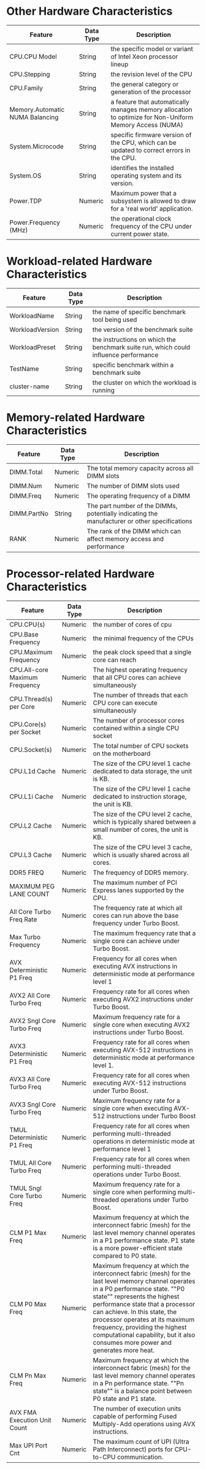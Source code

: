 


# Other Hardware Characteristics

| **Feature**                   | **Data Type** | **Description**                                                                                                                                                   |
|-------------------------------|---------------|-------------------------------------------------------------------------------------------------------------------------------------------------------------------|
| CPU.CPU Model                 | String        | the specific model or variant of Intel Xeon processor lineup                                                                                                       |
| CPU.Stepping                  | String        | the revision level of the CPU                                                                                                                                      |
| CPU.Family                    | String        | the general category or generation of the processor                                                                                                                |
| Memory.Automatic NUMA Balancing | String      | a feature that automatically manages memory allocation to optimize for Non-Uniform Memory Access (NUMA)                                                                 |
| System.Microcode              | String        | specific firmware version of the CPU, which can be updated to correct errors in the CPU.                                                                           |
| System.OS                     | String        | identifies the installed operating system and its version.                                                                                                         |
| Power.TDP                     | Numeric       | Maximum power that a subsystem is allowed to draw for a 'real world' application.                                                                                  |
| Power.Frequency (MHz)         | Numeric       | the operational clock frequency of the CPU under current power state.                                                                                              |


# Workload-related Hardware Characteristics

| **Feature**      | **Data Type** | **Description**                                                                |
|------------------|---------------|--------------------------------------------------------------------------------|
| WorkloadName     | String        | the name of specific benchmark tool being used                                 |
| WorkloadVersion  | String        | the version of the benchmark suite                                             |
| WorkloadPreset   | String        | the instructions on which the benchmark suite run, which could influence performance |
| TestName         | String        | specific benchmark within a benchmark suite                                    |
| cluster-name     | String        | the cluster on which the workload is running  |

# Memory-related Hardware Characteristics

| **Feature**      | **Data Type** | **Description**                                                                          |
|------------------|---------------|------------------------------------------------------------------------------------------|
| DIMM.Total       | Numeric       | The total memory capacity across all DIMM slots                                          |
| DIMM.Num         | Numeric       | The number of DIMM slots used                                                            |
| DIMM.Freq        | Numeric       | The operating frequency of a DIMM                                                        |
| DIMM.PartNo      | String        | The part number of the DIMMs, potentially indicating the manufacturer or other specifications |
| RANK             | Numeric       | The rank of the DIMM which can affect memory access and performance                      |

# Processor-related Hardware Characteristics

| **Feature**                   | **Data Type** | **Description**                                                                                                                                                                                                                                                                                                                                                                         |
|-------------------------------|---------------|-----------------------------------------------------------------------------------------------------------------------------------------------------------------------------------------------------------------------------------------------------------------------------------------------------------------------------------------------------------------------------------------|
| CPU.CPU(s)                    | Numeric       | the number of cores of cpu                                                                                                                                                                                                                                                                                                                                                              |
| CPU.Base Frequency            | Numeric       | the minimal frequency of the CPUs                                                                                                                                                                                                                                                                                                                                                       |
| CPU.Maximum Frequency         | Numeric       | the peak clock speed that a single core can reach                                                                                                                                                                                                                                                                                                                                       |
| CPU.All-core Maximum Frequency| Numeric       | The highest operating frequency that all CPU cores can achieve simultaneously                                                                                                                                                                                                                                                                                                           |
| CPU.Thread(s) per Core        | Numeric       | The number of threads that each CPU core can execute simultaneously                                                                                                                                                                                                                                                                                                                     |
| CPU.Core(s) per Socket        | Numeric       | The number of processor cores contained within a single CPU socket                                                                                                                                                                                                                                                                                                                      |
| CPU.Socket(s)                 | Numeric       | The total number of CPU sockets on the motherboard                                                                                                                                                                                                                                                                                                                                      |
| CPU.L1d Cache                 | Numeric       | The size of the CPU level 1 cache dedicated to data storage, the unit is KB.                                                                                                                                                                                                                                                                                                            |
| CPU.L1i Cache                 | Numeric       | The size of the CPU level 1 cache dedicated to instruction storage, the unit is KB.                                                                                                                                                                                                                                                                                                     |
| CPU.L2 Cache                  | Numeric       | The size of the CPU level 2 cache, which is typically shared between a small number of cores, the unit is KB.                                                                                                                                                                                                                                                                           |
| CPU.L3 Cache                  | Numeric       | The size of the CPU level 3 cache, which is usually shared across all cores.                                                                                                                                                                                                                                                                                                            |
| DDR5 FREQ                     | Numeric       | The frequency of DDR5 memory.                                                                                                                                                                                                                                                                                                                                                           |
| MAXIMUM PEG LANE COUNT        | Numeric       | The maximum number of PCI Express lanes supported by the CPU.                                                                                                                                                                                                                                                                                                                           |
| All Core Turbo Freq Rate      | Numeric       | The frequency rate at which all cores can run above the base frequency under Turbo Boost.                                                                                                                                                                                                                                                                                               |
| Max Turbo Frequency           | Numeric       | The maximum frequency rate that a single core can achieve under Turbo Boost.                                                                                                                                                                                                                                                                                                            |
| AVX Deterministic P1 Freq     | Numeric       | Frequency for all cores when executing AVX instructions in deterministic mode at performance level 1                                                                                                                                                                                                                                                                                    |
| AVX2 All Core Turbo Freq      | Numeric       | Frequency rate for all cores when executing AVX2 instructions under Turbo Boost.                                                                                                                                                                                                                                                                                                        |
| AVX2 Sngl Core Turbo Freq     | Numeric       | Maximum frequency rate for a single core when executing AVX2 instructions under Turbo Boost.                                                                                                                                                                                                                                                                                            |
| AVX3 Deterministic P1 Freq    | Numeric       | Frequency rate for all cores when executing AVX-512 instructions in deterministic mode at performance level 1.                                                                                                                                                                                                                                                                          |
| AVX3 All Core Turbo Freq      | Numeric       | Frequency rate for all cores when executing AVX-512 instructions under Turbo Boost.                                                                                                                                                                                                                                                                                                     |
| AVX3 Sngl Core Turbo Freq     | Numeric       | Maximum frequency rate for a single core when executing AVX-512 instructions under Turbo Boost                                                                                                                                                                                                                                                                                          |
| TMUL Deterministic P1 Freq    | Numeric       | Frequency rate for all cores when performing multi-threaded operations in deterministic mode at performance level 1                                                                                                                                                                                                                                                                     |
| TMUL All Core Turbo Freq      | Numeric       | Frequency rate for all cores when performing multi-threaded operations under Turbo Boost.                                                                                                                                                                                                                                                                                               |
| TMUL Sngl Core Turbo Freq     | Numeric       | Maximum frequency rate for a single core when performing multi-threaded operations under Turbo Boost.                                                                                                                                                                                                                                                                                   |
| CLM P1 Max Freq               | Numeric       | Maximum frequency at which the interconnect fabric (mesh) for the last level memory channel operates in a P1 performance state. P1 state is a more power-efficient state compared to P0 state.                                                                                                                                                                                          |
| CLM P0 Max Freq               | Numeric       | Maximum frequency at which the interconnect fabric (mesh) for the last level memory channel operates in a P0 performance state. ""P0 state"" represents the highest performance state that a processor can achieve. In this state, the processor operates at its maximum frequency, providing the highest computational capability, but it also consumes more power and generates more heat. |
| CLM Pn Max Freq               | Numeric       | Maximum frequency at which the interconnect fabric (mesh) for the last level memory channel operates in a Pn performance state. ""Pn state"" is a balance point between P0 state and P1 state.                                                                                                                                                                                          |
| AVX FMA Execution Unit Count  | Numeric       | The number of execution units capable of performing Fused Multiply-Add operations using AVX instructions.                                                                                                                                                                                                                                                                               |
| Max UPI Port Cnt              | Numeric       | The maximum count of UPI (Ultra Path Interconnect) ports for CPU-to-CPU communication.                                                                                                                                                                                                                                                                                                  |


